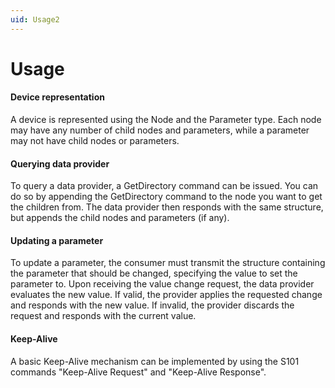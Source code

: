 ```yaml
---
uid: Usage2
---
```


# Usage

#### Device representation

A device is represented using the Node and the Parameter type. Each node may have any number of child nodes and parameters, while a parameter may not have child nodes or parameters.

#### Querying data provider

To query a data provider, a GetDirectory command can be issued. You can do so by appending the GetDirectory command to the node you want to get the children from. The data provider then responds with the same structure, but appends the child nodes and parameters (if any).

#### Updating a parameter

To update a parameter, the consumer must transmit the structure containing the parameter that should be changed, specifying the value to set the parameter to. Upon receiving the value change request, the data provider evaluates the new value. If valid, the provider applies the requested change and responds with the new value. If invalid, the provider discards the request and responds with the current value.

#### Keep-Alive

A basic Keep-Alive mechanism can be implemented by using the S101 commands "Keep-Alive Request" and "Keep-Alive Response".
